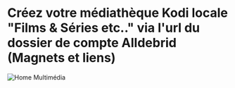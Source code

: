 # Créez votre médiathèque Kodi locale "Films & Séries etc.." via l'url du dossier de compte Alldebrid (Magnets et liens)

![Home Multimédia](https://github.com/victore447/LiensEtMagnetsAlldebridEnMultimedia/assets/48101775/d5bd6362-c8f8-4111-b89e-152aff972fc5)
